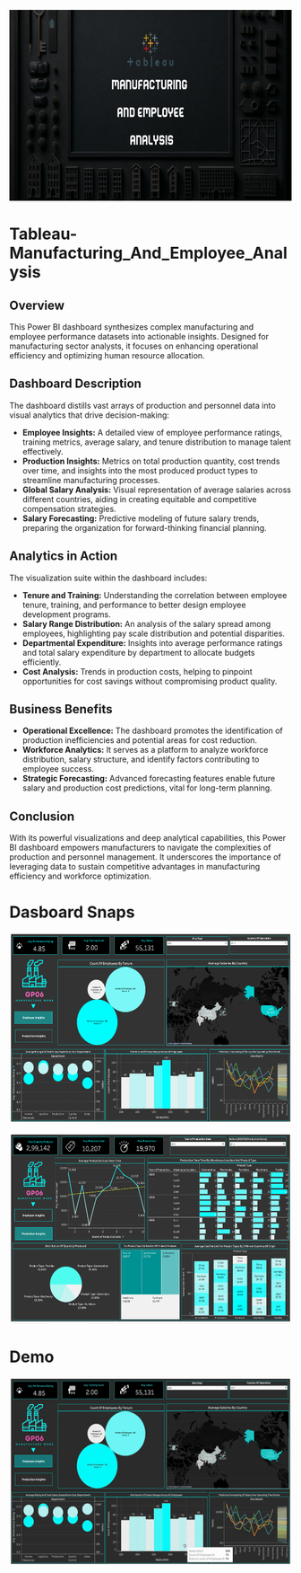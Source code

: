 <p align="center" >
  <img src="https://github.com/Tahascommit/Tableau--Manufacturing_And_Employees_Analysis/blob/edff47e6b245c8b42157842ff9a131b9b6d2ad32/assets/Manufacturing%20And%20EMployee_Cover_Image.png" width="703" height="340">
</p >



# Tableau-Manufacturing_And_Employee_Analysis

Overview
--------

This Power BI dashboard synthesizes complex manufacturing and employee performance datasets into actionable insights. Designed for manufacturing sector analysts, it focuses on enhancing operational efficiency and optimizing human resource allocation.

Dashboard Description
---------------------

The dashboard distills vast arrays of production and personnel data into visual analytics that drive decision-making:

*   **Employee Insights:** A detailed view of employee performance ratings, training metrics, average salary, and tenure distribution to manage talent effectively.
*   **Production Insights:** Metrics on total production quantity, cost trends over time, and insights into the most produced product types to streamline manufacturing processes.
*   **Global Salary Analysis:** Visual representation of average salaries across different countries, aiding in creating equitable and competitive compensation strategies.
*   **Salary Forecasting:** Predictive modeling of future salary trends, preparing the organization for forward-thinking financial planning.

Analytics in Action
-------------------

The visualization suite within the dashboard includes:

*   **Tenure and Training:** Understanding the correlation between employee tenure, training, and performance to better design employee development programs.
*   **Salary Range Distribution:** An analysis of the salary spread among employees, highlighting pay scale distribution and potential disparities.
*   **Departmental Expenditure:** Insights into average performance ratings and total salary expenditure by department to allocate budgets efficiently.
*   **Cost Analysis:** Trends in production costs, helping to pinpoint opportunities for cost savings without compromising product quality.

Business Benefits
-----------------

*   **Operational Excellence:** The dashboard promotes the identification of production inefficiencies and potential areas for cost reduction.
*   **Workforce Analytics:** It serves as a platform to analyze workforce distribution, salary structure, and identify factors contributing to employee success.
*   **Strategic Forecasting:** Advanced forecasting features enable future salary and production cost predictions, vital for long-term planning.

Conclusion
----------

With its powerful visualizations and deep analytical capabilities, this Power BI dashboard empowers manufacturers to navigate the complexities of production and personnel management. It underscores the importance of leveraging data to sustain competitive advantages in manufacturing efficiency and workforce optimization.

# Dasboard Snaps

<p align="center">
  <img src="https://github.com/Tahascommit/Tableau--Manufacturing_And_Employees_Analysis/blob/edff47e6b245c8b42157842ff9a131b9b6d2ad32/assets/Snap_1.png" width="703" height="340">
</p >

<p align="center">
  <img src="https://github.com/Tahascommit/Tableau--Manufacturing_And_Employees_Analysis/blob/edff47e6b245c8b42157842ff9a131b9b6d2ad32/assets/Snap_2.png" width="703" height="340">
</p >


# Demo
<img src="https://github.com/Tahascommit/Tableau--Manufacturing_And_Employees_Analysis/blob/edff47e6b245c8b42157842ff9a131b9b6d2ad32/assets/Demo.gif" width="602" height="335">



